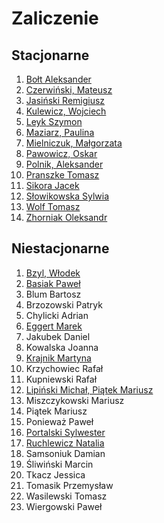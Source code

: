 # Zaliczenie


## Stacjonarne

1. [Bołt Aleksander](https://github.com/alexandder/nosql-zal)
1. [Czerwiński, Mateusz](https://github.com/mtczerwinski/red-nosql)
1. [Jasiński Remigiusz](https://github.com/rjasinski/nosql)
1. [Kulewicz, Wojciech](https://github.com/wkulewicz/nosql.wk)
1. [Leyk Szymon](https://github.com/leyas/NoSQL)
1. [Maziarz, Paulina](https://github.com/pmaziarz/solutions-nosql)
1. [Mielniczuk, Małgorzata](https://github.com/Gosiamek/NoSQL.git)
1. [Pawowicz, Oskar](https://github.com/Oski91/no_sql.git)
1. [Polnik, Aleksander](https://github.com/mralexx/nosql)
1. [Pranszke Tomasz](https://github.com/tpranszke/nosql)
1. [Sikora Jacek](https://github.com/jaresh/nosql)
1. [Słowikowska Sylwia](https://github.com/sslowikowska/nosql)
1. [Wolf Tomasz](https://github.com/tomaszwolf/nosql)
1. [Zhorniak Oleksandr](https://github.com/zh0ra/nosql)


## Niestacjonarne

1. [Bzyl, Włodek](https://github.com/egzamin/solutions)
1. [Basiak Paweł](https://github.com/pbasiak/pbnosql)
1. Blum Bartosz
1. Brzozowski Patryk
1. Chylicki Adrian
1. [Eggert Marek](https://github.com/Marek4f/nosql)
1. Jakubek Daniel
1. Kowalska Joanna
1. [Krajnik Martyna](https://github.com/mkrajnik/nosql)
1. Krzychowiec Rafał
1. Kupniewski Rafał
1. [Lipiński Michał, Piątek Mariusz](https://github.com/mlipinski2/nosql_zaliczenie)
1. Miszczykowski Mariusz
1. Piątek Mariusz
1. Ponieważ Paweł
1. [Portalski Sylwester](https://github.com/sportalski/nosql)
1. [Ruchlewicz Natalia](https://github.com/nruchlewicz/NoSQL)
1. Samsoniuk Damian
1. Śliwiński Marcin
1. Tkacz Jessica
1. Tomasik Przemysław
1. Wasilewski Tomasz
1. Wiergowski Paweł

